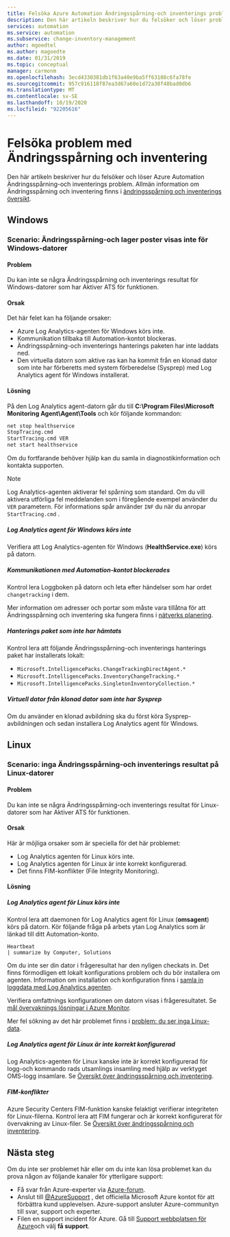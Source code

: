 ```yaml
---
title: Felsöka Azure Automation Ändringsspårning-och inventerings problem
description: Den här artikeln beskriver hur du felsöker och löser problem med Azure Automation Ändringsspårning-och inventerings funktionen.
services: automation
ms.service: automation
ms.subservice: change-inventory-management
author: mgoedtel
ms.author: magoedte
ms.date: 01/31/2019
ms.topic: conceptual
manager: carmonm
ms.openlocfilehash: 3ecd4330381db1f63a40e9ba5ff63108c6fa78fe
ms.sourcegitcommit: 957c916118f87ea3d67a60e1d72a30f48bad0db6
ms.translationtype: MT
ms.contentlocale: sv-SE
ms.lasthandoff: 10/19/2020
ms.locfileid: "92205616"
---
```

# <a name="troubleshoot-change-tracking-and-inventory-issues"></a>Felsöka problem med Ändringsspårning och inventering

Den här artikeln beskriver hur du felsöker och löser Azure Automation Ändringsspårning-och inventerings problem. Allmän information om Ändringsspårning och inventering finns i [ändringsspårning och inventerings översikt](../change-tracking/overview.md).

## <a name="windows"></a>Windows

### <a name="scenario-change-tracking-and-inventory-records-arent-showing-for-windows-machines"></a><a name="records-not-showing-windows"></a>Scenario: Ändringsspårning-och lager poster visas inte för Windows-datorer

#### <a name="issue"></a>Problem

Du kan inte se några Ändringsspårning och inventerings resultat för Windows-datorer som har Aktiver ATS för funktionen.

#### <a name="cause"></a>Orsak

Det här felet kan ha följande orsaker:

* Azure Log Analytics-agenten för Windows körs inte.
* Kommunikation tillbaka till Automation-kontot blockeras.
* Ändringsspårning-och inventerings hanterings paketen har inte laddats ned.
* Den virtuella datorn som aktive ras kan ha kommit från en klonad dator som inte har förberetts med system förberedelse (Sysprep) med Log Analytics agent för Windows installerat.

#### <a name="resolution"></a>Lösning

På den Log Analytics agent-datorn går du till **C:\Program Files\Microsoft Monitoring Agent\Agent\Tools** och kör följande kommandon:

```cmd
net stop healthservice
StopTracing.cmd
StartTracing.cmd VER
net start healthservice
```

Om du fortfarande behöver hjälp kan du samla in diagnostikinformation och kontakta supporten.

> [!NOTE]
> Log Analytics-agenten aktiverar fel spårning som standard. Om du vill aktivera utförliga fel meddelanden som i föregående exempel använder du `VER` parametern. För informations spår använder `INF` du när du anropar `StartTracing.cmd` .

##### <a name="log-analytics-agent-for-windows-not-running"></a>Log Analytics agent för Windows körs inte

Verifiera att Log Analytics-agenten för Windows (**HealthService.exe**) körs på datorn.

##### <a name="communication-to-automation-account-blocked"></a>Kommunikationen med Automation-kontot blockerades

Kontrol lera Loggboken på datorn och leta efter händelser som har ordet `changetracking` i dem.

Mer information om adresser och portar som måste vara tillåtna för att Ändringsspårning och inventering ska fungera finns i [nätverks planering](../automation-hybrid-runbook-worker.md#network-planning).

##### <a name="management-packs-not-downloaded"></a>Hanterings paket som inte har hämtats

Kontrol lera att följande Ändringsspårning-och inventerings hanterings paket har installerats lokalt:

* `Microsoft.IntelligencePacks.ChangeTrackingDirectAgent.*`
* `Microsoft.IntelligencePacks.InventoryChangeTracking.*`
* `Microsoft.IntelligencePacks.SingletonInventoryCollection.*`

##### <a name="vm-from-cloned-machine-that-has-not-been-sysprepped"></a>Virtuell dator från klonad dator som inte har Sysprep

Om du använder en klonad avbildning ska du först köra Sysprep-avbildningen och sedan installera Log Analytics agent för Windows.

## <a name="linux"></a>Linux

### <a name="scenario-no-change-tracking-and-inventory-results-on-linux-machines"></a>Scenario: inga Ändringsspårning-och inventerings resultat på Linux-datorer

#### <a name="issue"></a>Problem

Du kan inte se några Ändringsspårning-och inventerings resultat för Linux-datorer som har Aktiver ATS för funktionen. 

#### <a name="cause"></a>Orsak
Här är möjliga orsaker som är speciella för det här problemet:
* Log Analytics agenten för Linux körs inte.
* Log Analytics agenten för Linux är inte korrekt konfigurerad.
* Det finns FIM-konflikter (File Integrity Monitoring).

#### <a name="resolution"></a>Lösning 

##### <a name="log-analytics-agent-for-linux-not-running"></a>Log Analytics agent för Linux körs inte

Kontrol lera att daemonen för Log Analytics agent för Linux (**omsagent**) körs på datorn. Kör följande fråga på arbets ytan Log Analytics som är länkad till ditt Automation-konto.

```loganalytics Copy
Heartbeat
| summarize by Computer, Solutions
```

Om du inte ser din dator i frågeresultat har den nyligen checkats in. Det finns förmodligen ett lokalt konfigurations problem och du bör installera om agenten. Information om installation och konfiguration finns i [samla in loggdata med Log Analytics agenten](../../azure-monitor/platform/log-analytics-agent.md).

Verifiera omfattnings konfigurationen om datorn visas i frågeresultatet. Se [mål övervaknings lösningar i Azure Monitor](../../azure-monitor/insights/solution-targeting.md).

Mer fel sökning av det här problemet finns i [problem: du ser inga Linux-data](../../azure-monitor/platform/agent-linux-troubleshoot.md#issue-you-are-not-seeing-any-linux-data).

##### <a name="log-analytics-agent-for-linux-not-configured-correctly"></a>Log Analytics agent för Linux är inte korrekt konfigurerad

Log Analytics-agenten för Linux kanske inte är korrekt konfigurerad för logg-och kommando rads utsamlings insamling med hjälp av verktyget OMS-logg insamlare. Se [Översikt över ändringsspårning och inventering](../change-tracking/overview.md).

##### <a name="fim-conflicts"></a>FIM-konflikter

Azure Security Centers FIM-funktion kanske felaktigt verifierar integriteten för Linux-filerna. Kontrol lera att FIM fungerar och är korrekt konfigurerat för övervakning av Linux-filer. Se [Översikt över ändringsspårning och inventering](../change-tracking/overview.md).

## <a name="next-steps"></a>Nästa steg

Om du inte ser problemet här eller om du inte kan lösa problemet kan du prova någon av följande kanaler för ytterligare support:

* Få svar från Azure-experter via [Azure-forum](https://azure.microsoft.com/support/forums/).
* Anslut till [@AzureSupport](https://twitter.com/azuresupport) , det officiella Microsoft Azure kontot för att förbättra kund upplevelsen. Azure-support ansluter Azure-communityn till svar, support och experter.
* Filen en support incident för Azure. Gå till [Support webbplatsen för Azure](https://azure.microsoft.com/support/options/)och välj **få support**.
